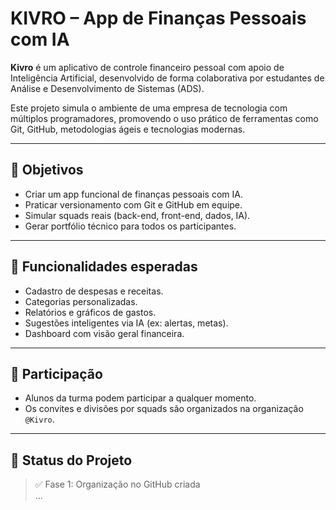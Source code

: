 # KIVRO – App de Finanças Pessoais com IA

**Kivro** é um aplicativo de controle financeiro pessoal com apoio de Inteligência Artificial, desenvolvido de forma colaborativa por estudantes de Análise e Desenvolvimento de Sistemas (ADS).

Este projeto simula o ambiente de uma empresa de tecnologia com múltiplos programadores, promovendo o uso prático de ferramentas como Git, GitHub, metodologias ágeis e tecnologias modernas.

---

## 🚀 Objetivos

- Criar um app funcional de finanças pessoais com IA.
- Praticar versionamento com Git e GitHub em equipe.
- Simular squads reais (back-end, front-end, dados, IA).
- Gerar portfólio técnico para todos os participantes.

---

## 🧠 Funcionalidades esperadas

- Cadastro de despesas e receitas.
- Categorias personalizadas.
- Relatórios e gráficos de gastos.
- Sugestões inteligentes via IA (ex: alertas, metas).
- Dashboard com visão geral financeira.

---

## 👥 Participação

- Alunos da turma podem participar a qualquer momento.
- Os convites e divisões por squads são organizados na organização `@Kivro`.

---

## 📌 Status do Projeto

> ✅ Fase 1: Organização no GitHub criada  
...
